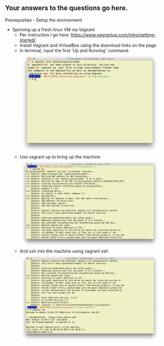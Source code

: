 Your answers to the questions go here.
-------------------------------------------------------------------------------

Prerequisites - Setup the environment
- Spinning up a fresh linux VM via Vagrant
  - Per instruction I go here: https://www.vagrantup.com/intro/getting-started/
  - Install Vagrant and VirtualBox using the download links on the page
  - In terminal, input the first 'Up and Running' command:
    ![Get a Vagrantfile](/assets/Get_a_vagrantfile.png)
  - Use vagrant up to bring up the machine
    ![vagrant up](/assets/vagrant_up.png)
  - And ssh into the machine using vagrant ssh
    ![vagrant ssh](/assets/vagrant_ssh.png)
